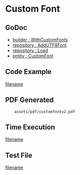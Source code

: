 # Custom Font

## GoDoc
* [builder : WithCustomFonts](https://pkg.go.dev/github.com/nh3000-org/maroto/v2/pkg/config#CfgBuilder.WithCustomFonts)
* [repository : AddUTF8Font](https://pkg.go.dev/github.com/nh3000-org/maroto/v2/pkg/repository#FontRepository.AddUTF8Font)
* [repository : Load](https://pkg.go.dev/github.com/nh3000-org/maroto/v2/pkg/repository#FontRepository.Load)
* [entity : CustomFont](https://pkg.go.dev/github.com/nh3000-org/maroto/v2/pkg/core/entity#CustomFont)

## Code Example
[filename](../../assets/examples/customfont/v2/main.go ':include :type=code')

## PDF Generated
```pdf
	assets/pdf/customfontv2.pdf
```
## Time Execution
[filename](../../assets/text/customfontv2.txt  ':include :type=code')

## Test File
[filename](https://raw.githubusercontent.com/nh3000-org/maroto/master/test/maroto/examples/customfont.json  ':include :type=code')